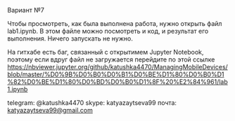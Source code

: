 Вариант №7

Чтобы просмотреть, как была выполнена работа, нужно открыть файл lab1.ipynb. В этом файле можно посмотреть и код, и результат его выполнения. Ничего запускать не нужно.

На гитхабе есть баг, связанный с открытимем Jupyter Notebook, поэтому если вдруг файл не загружается перейдите по этой ссылке https://nbviewer.jupyter.org/github/katushka4470/ManagingMobileDevices/blob/master/%D0%9B%D0%B0%D0%B1%D0%BE%D1%80%D0%B0%D1%82%D0%BE%D1%80%D0%BD%D0%B0%D1%8F%20%E2%84%961/lab1.ipynb

telegram: @katushka4470
skype: katyazaytseva99
почта: katyazaytseva99@gmail.com
